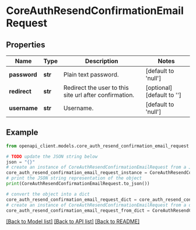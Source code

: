 # CoreAuthResendConfirmationEmailRequest


## Properties

Name | Type | Description | Notes
------------ | ------------- | ------------- | -------------
**password** | **str** | Plain text password. | [default to 'null']
**redirect** | **str** | Redirect the user to this site url after confirmation. | [optional] [default to '']
**username** | **str** | Username. | [default to 'null']

## Example

```python
from openapi_client.models.core_auth_resend_confirmation_email_request import CoreAuthResendConfirmationEmailRequest

# TODO update the JSON string below
json = "{}"
# create an instance of CoreAuthResendConfirmationEmailRequest from a JSON string
core_auth_resend_confirmation_email_request_instance = CoreAuthResendConfirmationEmailRequest.from_json(json)
# print the JSON string representation of the object
print(CoreAuthResendConfirmationEmailRequest.to_json())

# convert the object into a dict
core_auth_resend_confirmation_email_request_dict = core_auth_resend_confirmation_email_request_instance.to_dict()
# create an instance of CoreAuthResendConfirmationEmailRequest from a dict
core_auth_resend_confirmation_email_request_from_dict = CoreAuthResendConfirmationEmailRequest.from_dict(core_auth_resend_confirmation_email_request_dict)
```
[[Back to Model list]](../README.md#documentation-for-models) [[Back to API list]](../README.md#documentation-for-api-endpoints) [[Back to README]](../README.md)


